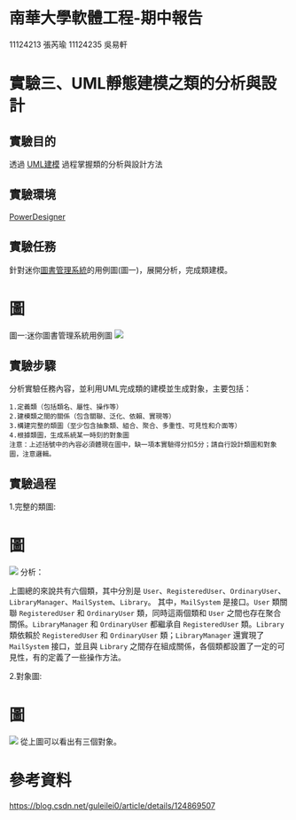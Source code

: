 # 南華大學軟體工程-期中報告
11124213 張芮瑜 11124235 吳易軒
# 實驗三、UML靜態建模之類的分析與設計
## 實驗目的
透過 [UML建模](https://so.csdn.net/so/search?q=UML%E5%BB%BA%E6%A8%A1&spm=1001.2101.3001.7020) 過程掌握類的分析與設計方法
## 實驗環境
[PowerDesigner](https://so.csdn.net/so/search?q=UML%E5%BB%BA%E6%A8%A1&spm=1001.2101.3001.7020)
## 實驗任務
針對迷你[圖書管理系統](https://gitcode.com/open-source-toolkit/ede4c/overview?utm_source=highlight_word_gitcode&word=%E5%9B%BE%E4%B9%A6%E7%AE%A1%E7%90%86%E7%B3%BB%E7%BB%9F)的用例圖(圖一)，展開分析，完成類建模。
# 圖
圖一:迷你圖書管理系統用例圖
![](https://tinyurl.com/32vjen57)
## 實驗步驟
分析實驗任務內容，並利用UML完成類的建模並生成對象，主要包括：
```
1.定義類（包括類名、屬性、操作等）  
2.建模類之間的關係（包含關聯、泛化、依賴、實現等）  
3.構建完整的類圖（至少包含抽象類、組合、聚合、多重性、可見性和介面等）  
4.根據類圖，生成系統某一時刻的對象圖  
注意：上述括號中的內容必須體現在圖中，缺一項本實驗得分扣5分；請自行設計類圖和對象圖，注意邏輯。
```
## 實驗過程
1.完整的類圖:
# 圖
![](https://tinyurl.com/bdh8jwnd)
分析：

上圖總的來說共有六個類，其中分別是 `User`、`RegisteredUser`、`OrdinaryUser`、`LibraryManager`、`MailSystem`、`Library`。
其中，`MailSystem` 是接口。`User` 類關聯 `RegisteredUser` 和 `OrdinaryUser` 類，同時這兩個類和 `User` 之間也存在聚合關係。`LibraryManager` 和 `OrdinaryUser` 都繼承自 `RegisteredUser` 類。`Library` 類依賴於 `RegisteredUser` 和 `OrdinaryUser` 類；`LibraryManager` 還實現了 `MailSystem` 接口，並且與 `Library` 之間存在組成關係，各個類都設置了一定的可見性，有的定義了一些操作方法。

2.對象圖:
# 圖
![](https://tinyurl.com/kc6xv2vp)
從上圖可以看出有三個對象。
# 參考資料
https://blog.csdn.net/guleilei0/article/details/124869507
